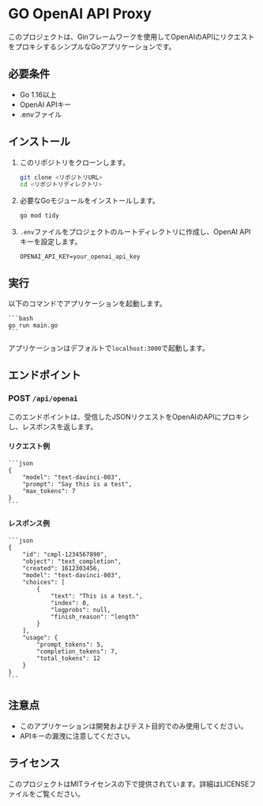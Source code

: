 # GO OpenAI API Proxy

このプロジェクトは、Ginフレームワークを使用してOpenAIのAPIにリクエストをプロキシするシンプルなGoアプリケーションです。

## 必要条件

- Go 1.16以上
- OpenAI APIキー
- .envファイル

## インストール

1. このリポジトリをクローンします。

    ```bash
    git clone <リポジトリURL>
    cd <リポジトリディレクトリ>
    ```

2. 必要なGoモジュールをインストールします。

    ```bash
    go mod tidy
    ```

3. `.env`ファイルをプロジェクトのルートディレクトリに作成し、OpenAI APIキーを設定します。

    ```env
    OPENAI_API_KEY=your_openai_api_key
    ```

## 実行

以下のコマンドでアプリケーションを起動します。

    ```bash
    go run main.go
    ```

アプリケーションはデフォルトで`localhost:3000`で起動します。

## エンドポイント

### POST `/api/openai`

このエンドポイントは、受信したJSONリクエストをOpenAIのAPIにプロキシし、レスポンスを返します。

#### リクエスト例

    ```json
    {
        "model": "text-davinci-003",
        "prompt": "Say this is a test",
        "max_tokens": 7
    }
    ```

#### レスポンス例

    ```json
    {
        "id": "cmpl-1234567890",
        "object": "text_completion",
        "created": 1612303456,
        "model": "text-davinci-003",
        "choices": [
            {
                "text": "This is a test.",
                "index": 0,
                "logprobs": null,
                "finish_reason": "length"
            }
        ],
        "usage": {
            "prompt_tokens": 5,
            "completion_tokens": 7,
            "total_tokens": 12
        }
    }
    ```

## 注意点

- このアプリケーションは開発およびテスト目的でのみ使用してください。
- APIキーの漏洩に注意してください。

## ライセンス

このプロジェクトはMITライセンスの下で提供されています。詳細はLICENSEファイルをご覧ください。